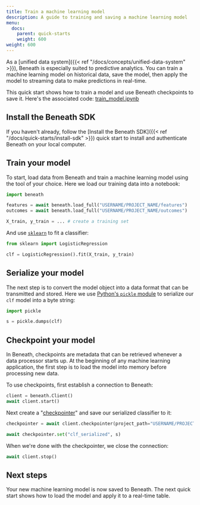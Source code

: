 ```yaml
---
title: Train a machine learning model
description: A guide to training and saving a machine learning model
menu:
  docs:
    parent: quick-starts
    weight: 600
weight: 600
---
```


As a [unified data system]({{< ref "/docs/concepts/unified-data-system" >}}), Beneath is especially suited to predictive analytics. You can train a machine learning model on historical data, save the model, then apply the model to streaming data to make predictions in real-time.

This quick start shows how to train a model and use Beneath checkpoints to save it. Here's the associated code: [train_model.ipynb](https://github.com/beneath-hq/beneath/blob/master/examples/quick-starts/train_model.ipynb)

## Install the Beneath SDK

If you haven't already, follow the [Install the Beneath SDK]({{< ref "/docs/quick-starts/install-sdk" >}}) quick start to install and authenticate Beneath on your local computer.

## Train your model

To start, load data from Beneath and train a machine learning model using the tool of your choice. Here we load our training data into a notebook:

```python
import beneath

features = await beneath.load_full("USERNAME/PROJECT_NAME/features")
outcomes = await beneath.load_full("USERNAME/PROJECT_NAME/outcomes")

X_train, y_train = ... # create a training set
```

And use [`sklearn`](https://scikit-learn.org/stable/) to fit a classifier:

```python
from sklearn import LogisticRegression

clf = LogisticRegression().fit(X_train, y_train)
```

## Serialize your model

The next step is to convert the model object into a data format that can be transmitted and stored. Here we use [Python's `pickle` module](https://realpython.com/python-pickle-module/) to serialize our `clf` model into a byte string:

```python
import pickle

s = pickle.dumps(clf)
```

## Checkpoint your model

In Beneath, checkpoints are metadata that can be retrieved whenever a data processor starts up. At the beginning of any machine learning application, the first step is to load the model into memory before processing new data.

To use checkpoints, first establish a connection to Beneath:

```python
client = beneath.Client()
await client.start()
```

Next create a "[checkpointer](https://python.docs.beneath.dev/client.html#beneath.Client.checkpointer)" and save our serialized classifier to it:

```python
checkpointer = await client.checkpointer(project_path="USERNAME/PROJECT_NAME")

await checkpointer.set("clf_serialized", s)
```

When we're done with the checkpointer, we close the connection:

```python
await client.stop()
```

## Next steps

Your new machine learning model is now saved to Beneath. The next quick start shows how to load the model and apply it to a real-time table.
